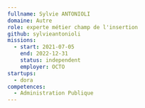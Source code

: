 ```yaml
---
fullname: Sylvie ANTONIOLI
domaine: Autre
role: experte métier champ de l'insertion
github: sylvieantonioli
missions:
  - start: 2021-07-05
    end: 2022-12-31
    status: independent
    employer: OCTO
startups:
  - dora
competences:
  - Administration Publique
---
```


